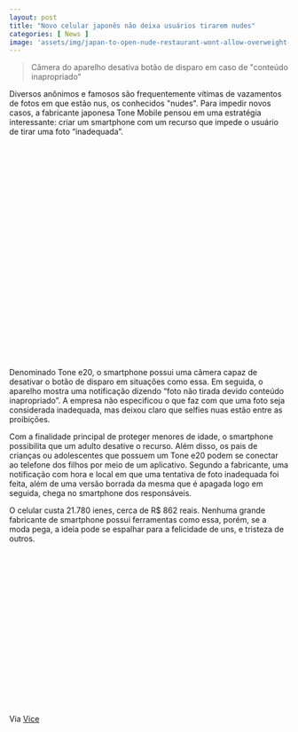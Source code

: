 ```yaml
---
layout: post
title: "Novo celular japonês não deixa usuários tirarem nudes"
categories: [ News ]
image: 'assets/img/japan-to-open-nude-restaurant-wont-allow-overweight-diners_fg3c'
---
```


> Câmera do aparelho desativa botão de disparo em caso de "conteúdo inapropriado"

Diversos anônimos e famosos são frequentemente vítimas de vazamentos de fotos em que estão nus, os conhecidos "nudes". Para impedir novos casos, a fabricante japonesa Tone Mobile pensou em uma estratégia interessante: criar um smartphone com um recurso que impede o usuário de tirar uma foto “inadequada”.

<!-- QUADRADO -->
<script async src="//pagead2.googlesyndication.com/pagead/js/adsbygoogle.js"></script>
<ins class="adsbygoogle"
style="display:inline-block;width:336px;height:280px"
data-ad-client="ca-pub-2838251107855362"
data-ad-slot="5351066970"></ins>
<script>
(adsbygoogle = window.adsbygoogle || []).push({});
</script>

<!-- MINI ANÚNCIO -->
<script async src="//pagead2.googlesyndication.com/pagead/js/adsbygoogle.js"></script>
<!-- Games Root -->
<ins class="adsbygoogle"
style="display:inline-block;width:730px;height:95px"
data-ad-client="ca-pub-2838251107855362"
data-ad-slot="5351066970"></ins>
<script>
(adsbygoogle = window.adsbygoogle || []).push({});
</script>

Denominado Tone e20, o smartphone possui uma câmera capaz de desativar o botão de disparo em situações como essa. Em seguida, o aparelho mostra uma notificação dizendo “foto não tirada devido conteúdo inapropriado”. A empresa não especificou o que faz com que uma foto seja considerada inadequada, mas deixou claro que selfies nuas estão entre as proibições.

<!-- RETANGULO LARGO 2 -->
<script async src="//pagead2.googlesyndication.com/pagead/js/adsbygoogle.js"></script>
<ins class="adsbygoogle"
style="display:block; text-align:center;"
data-ad-layout="in-article"
data-ad-format="fluid"
data-ad-client="ca-pub-2838251107855362"
data-ad-slot="8549252987"></ins>
<script>
(adsbygoogle = window.adsbygoogle || []).push({});
</script>

Com a finalidade principal de proteger menores de idade, o smartphone possibilita que um adulto desative o recurso. Além disso, os pais de crianças ou adolescentes que possuem um Tone e20 podem se conectar ao telefone dos filhos por meio de um aplicativo. Segundo a fabricante, uma notificação com hora e local em que uma tentativa de foto inadequada foi feita, além de uma versão borrada da mesma que é apagada logo em seguida, chega no smartphone dos responsáveis.

<!-- RETANGULO LARGO -->
<script async src="https://pagead2.googlesyndication.com/pagead/js/adsbygoogle.js"></script>
<!-- Informat -->
<ins class="adsbygoogle"
style="display:block"
data-ad-client="ca-pub-2838251107855362"
data-ad-slot="2327980059"
data-ad-format="auto"
data-full-width-responsive="true"></ins>
<script>
(adsbygoogle = window.adsbygoogle || []).push({});
</script>

O celular custa 21.780 ienes, cerca de R$ 862 reais. Nenhuma grande fabricante de smartphone possui ferramentas como essa, porém, se a moda pega, a ideia pode se espalhar para a felicidade de uns, e tristeza de outros.

<!-- QUADRADO -->
<script async src="//pagead2.googlesyndication.com/pagead/js/adsbygoogle.js"></script>
<ins class="adsbygoogle"
style="display:inline-block;width:336px;height:280px"
data-ad-client="ca-pub-2838251107855362"
data-ad-slot="5351066970"></ins>
<script>
(adsbygoogle = window.adsbygoogle || []).push({});
</script>

Via [Vice](https://www.vice.com/en_in/article/v74zxy/japanese-smartphone-bans-nude-photos)
